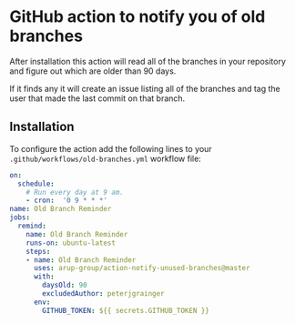 # GitHub action to notify you of old branches

After installation this action will read all of the branches in your repository and figure out which are older than 90 days.

If it finds any it will create an issue listing all of the branches and tag the user that made the last commit on that branch.

## Installation

To configure the action add the following lines to your `.github/workflows/old-branches.yml` workflow file:

```yml
on:
  schedule:
    # Run every day at 9 am.
    - cron:  '0 9 * * *'
name: Old Branch Reminder
jobs:
  remind:
    name: Old Branch Reminder
    runs-on: ubuntu-latest
    steps:
    - name: Old Branch Reminder
      uses: arup-group/action-notify-unused-branches@master
      with:
        daysOld: 90
        excludedAuthor: peterjgrainger
      env:
        GITHUB_TOKEN: ${{ secrets.GITHUB_TOKEN }}
```
